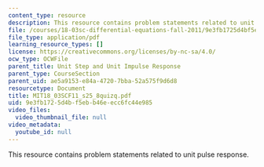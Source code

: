 ```yaml
---
content_type: resource
description: This resource contains problem statements related to unit pulse response.
file: /courses/18-03sc-differential-equations-fall-2011/9e3fb1725d4bf5ebb46eecc6fc44e985_MIT18_03SCF11_s25_8quizq.pdf
file_type: application/pdf
learning_resource_types: []
license: https://creativecommons.org/licenses/by-nc-sa/4.0/
ocw_type: OCWFile
parent_title: Unit Step and Unit Impulse Response
parent_type: CourseSection
parent_uid: ae5a9153-e84a-4720-7bba-52a575f9d6d8
resourcetype: Document
title: MIT18_03SCF11_s25_8quizq.pdf
uid: 9e3fb172-5d4b-f5eb-b46e-ecc6fc44e985
video_files:
  video_thumbnail_file: null
video_metadata:
  youtube_id: null
---
```

This resource contains problem statements related to unit pulse response.